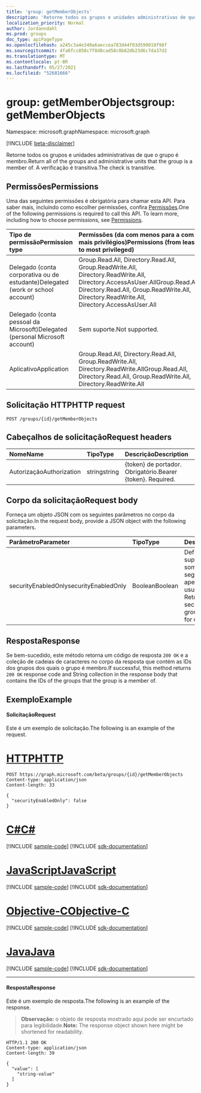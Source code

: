 ```yaml
---
title: 'group: getMemberObjects'
description: 'Retorne todos os grupos e unidades administrativas de que o grupo é membro. A verificação é transitiva. Observação: Grupos não podem ser membros de funções de diretório, então nenhuma função de diretório retornará.'
localization_priority: Normal
author: Jordanndahl
ms.prod: groups
doc_type: apiPageType
ms.openlocfilehash: a245c3a4e340a6aeccea783d44f03d599010f98f
ms.sourcegitcommit: 4fa6fcc058c7f8d8cad58c0b82db23d6c7da37d2
ms.translationtype: MT
ms.contentlocale: pt-BR
ms.lasthandoff: 05/27/2021
ms.locfileid: "52681666"
---
```

# <a name="group-getmemberobjects"></a><span data-ttu-id="adb5e-105">group: getMemberObjects</span><span class="sxs-lookup"><span data-stu-id="adb5e-105">group: getMemberObjects</span></span>

<span data-ttu-id="adb5e-106">Namespace: microsoft.graph</span><span class="sxs-lookup"><span data-stu-id="adb5e-106">Namespace: microsoft.graph</span></span>

[!INCLUDE [beta-disclaimer](../../includes/beta-disclaimer.md)]

<span data-ttu-id="adb5e-107">Retorne todos os grupos e unidades administrativas de que o grupo é membro.</span><span class="sxs-lookup"><span data-stu-id="adb5e-107">Return all of the groups and administrative units that the group is a member of.</span></span> <span data-ttu-id="adb5e-108">A verificação é transitiva.</span><span class="sxs-lookup"><span data-stu-id="adb5e-108">The check is transitive.</span></span>

## <a name="permissions"></a><span data-ttu-id="adb5e-109">Permissões</span><span class="sxs-lookup"><span data-stu-id="adb5e-109">Permissions</span></span>
<span data-ttu-id="adb5e-p103">Uma das seguintes permissões é obrigatória para chamar esta API. Para saber mais, incluindo como escolher permissões, confira [Permissões](/graph/permissions-reference).</span><span class="sxs-lookup"><span data-stu-id="adb5e-p103">One of the following permissions is required to call this API. To learn more, including how to choose permissions, see [Permissions](/graph/permissions-reference).</span></span>

|<span data-ttu-id="adb5e-112">Tipo de permissão</span><span class="sxs-lookup"><span data-stu-id="adb5e-112">Permission type</span></span>      | <span data-ttu-id="adb5e-113">Permissões (da com menos para a com mais privilégios)</span><span class="sxs-lookup"><span data-stu-id="adb5e-113">Permissions (from least to most privileged)</span></span>              |
|:--------------------|:---------------------------------------------------------|
|<span data-ttu-id="adb5e-114">Delegado (conta corporativa ou de estudante)</span><span class="sxs-lookup"><span data-stu-id="adb5e-114">Delegated (work or school account)</span></span> | <span data-ttu-id="adb5e-115">Group.Read.All, Directory.Read.All, Group.ReadWrite.All, Directory.ReadWrite.All, Directory.AccessAsUser.All</span><span class="sxs-lookup"><span data-stu-id="adb5e-115">Group.Read.All, Directory.Read.All, Group.ReadWrite.All, Directory.ReadWrite.All, Directory.AccessAsUser.All</span></span>    |
|<span data-ttu-id="adb5e-116">Delegado (conta pessoal da Microsoft)</span><span class="sxs-lookup"><span data-stu-id="adb5e-116">Delegated (personal Microsoft account)</span></span> | <span data-ttu-id="adb5e-117">Sem suporte.</span><span class="sxs-lookup"><span data-stu-id="adb5e-117">Not supported.</span></span>    |
|<span data-ttu-id="adb5e-118">Aplicativo</span><span class="sxs-lookup"><span data-stu-id="adb5e-118">Application</span></span> | <span data-ttu-id="adb5e-119">Group.Read.All, Directory.Read.All, Group.ReadWrite.All, Directory.ReadWrite.All</span><span class="sxs-lookup"><span data-stu-id="adb5e-119">Group.Read.All, Directory.Read.All, Group.ReadWrite.All, Directory.ReadWrite.All</span></span> |

## <a name="http-request"></a><span data-ttu-id="adb5e-120">Solicitação HTTP</span><span class="sxs-lookup"><span data-stu-id="adb5e-120">HTTP request</span></span>
<!-- { "blockType": "ignored" } -->
```http
POST /groups/{id}/getMemberObjects
```

## <a name="request-headers"></a><span data-ttu-id="adb5e-121">Cabeçalhos de solicitação</span><span class="sxs-lookup"><span data-stu-id="adb5e-121">Request headers</span></span>
| <span data-ttu-id="adb5e-122">Nome</span><span class="sxs-lookup"><span data-stu-id="adb5e-122">Name</span></span>       | <span data-ttu-id="adb5e-123">Tipo</span><span class="sxs-lookup"><span data-stu-id="adb5e-123">Type</span></span> | <span data-ttu-id="adb5e-124">Descrição</span><span class="sxs-lookup"><span data-stu-id="adb5e-124">Description</span></span>|
|:---------------|:--------|:----------|
| <span data-ttu-id="adb5e-125">Autorização</span><span class="sxs-lookup"><span data-stu-id="adb5e-125">Authorization</span></span>  | <span data-ttu-id="adb5e-126">string</span><span class="sxs-lookup"><span data-stu-id="adb5e-126">string</span></span>  | <span data-ttu-id="adb5e-p104">{token} de portador. Obrigatório.</span><span class="sxs-lookup"><span data-stu-id="adb5e-p104">Bearer {token}. Required.</span></span> |

## <a name="request-body"></a><span data-ttu-id="adb5e-129">Corpo da solicitação</span><span class="sxs-lookup"><span data-stu-id="adb5e-129">Request body</span></span>
<span data-ttu-id="adb5e-130">Forneça um objeto JSON com os seguintes parâmetros no corpo da solicitação.</span><span class="sxs-lookup"><span data-stu-id="adb5e-130">In the request body, provide a JSON object with the following parameters.</span></span>

| <span data-ttu-id="adb5e-131">Parâmetro</span><span class="sxs-lookup"><span data-stu-id="adb5e-131">Parameter</span></span>    | <span data-ttu-id="adb5e-132">Tipo</span><span class="sxs-lookup"><span data-stu-id="adb5e-132">Type</span></span>   |<span data-ttu-id="adb5e-133">Descrição</span><span class="sxs-lookup"><span data-stu-id="adb5e-133">Description</span></span>|
|:---------------|:--------|:----------|
|<span data-ttu-id="adb5e-134">securityEnabledOnly</span><span class="sxs-lookup"><span data-stu-id="adb5e-134">securityEnabledOnly</span></span>|<span data-ttu-id="adb5e-135">Boolean</span><span class="sxs-lookup"><span data-stu-id="adb5e-135">Boolean</span></span>|<span data-ttu-id="adb5e-p105">Defina como **false**. Há suporte para retornar somente os grupos de segurança habilitados apenas para usuários.</span><span class="sxs-lookup"><span data-stu-id="adb5e-p105">Set to **false**. Returning only security-enabled groups is supported for users only.</span></span>|

## <a name="response"></a><span data-ttu-id="adb5e-138">Resposta</span><span class="sxs-lookup"><span data-stu-id="adb5e-138">Response</span></span>
<span data-ttu-id="adb5e-139">Se bem-sucedido, este método retorna um código de resposta `200 OK` e a coleção de cadeias de caracteres no corpo da resposta que contém as IDs dos grupos dos quais o grupo é membro.</span><span class="sxs-lookup"><span data-stu-id="adb5e-139">If successful, this method returns `200 OK` response code and String collection in the response body that contains the IDs of the groups that the group is a member of.</span></span>

## <a name="example"></a><span data-ttu-id="adb5e-140">Exemplo</span><span class="sxs-lookup"><span data-stu-id="adb5e-140">Example</span></span>
#### <a name="request"></a><span data-ttu-id="adb5e-141">Solicitação</span><span class="sxs-lookup"><span data-stu-id="adb5e-141">Request</span></span>
<span data-ttu-id="adb5e-142">Este é um exemplo de solicitação.</span><span class="sxs-lookup"><span data-stu-id="adb5e-142">The following is an example of the request.</span></span>

# <a name="http"></a>[<span data-ttu-id="adb5e-143">HTTP</span><span class="sxs-lookup"><span data-stu-id="adb5e-143">HTTP</span></span>](#tab/http)
<!-- {
  "blockType": "request",
  "name": "group_getmemberobjects"
}-->
```http
POST https://graph.microsoft.com/beta/groups/{id}/getMemberObjects
Content-type: application/json
Content-length: 33

{
  "securityEnabledOnly": false
}
```
# <a name="c"></a>[<span data-ttu-id="adb5e-144">C#</span><span class="sxs-lookup"><span data-stu-id="adb5e-144">C#</span></span>](#tab/csharp)
[!INCLUDE [sample-code](../includes/snippets/csharp/group-getmemberobjects-csharp-snippets.md)]
[!INCLUDE [sdk-documentation](../includes/snippets/snippets-sdk-documentation-link.md)]

# <a name="javascript"></a>[<span data-ttu-id="adb5e-145">JavaScript</span><span class="sxs-lookup"><span data-stu-id="adb5e-145">JavaScript</span></span>](#tab/javascript)
[!INCLUDE [sample-code](../includes/snippets/javascript/group-getmemberobjects-javascript-snippets.md)]
[!INCLUDE [sdk-documentation](../includes/snippets/snippets-sdk-documentation-link.md)]

# <a name="objective-c"></a>[<span data-ttu-id="adb5e-146">Objective-C</span><span class="sxs-lookup"><span data-stu-id="adb5e-146">Objective-C</span></span>](#tab/objc)
[!INCLUDE [sample-code](../includes/snippets/objc/group-getmemberobjects-objc-snippets.md)]
[!INCLUDE [sdk-documentation](../includes/snippets/snippets-sdk-documentation-link.md)]

# <a name="java"></a>[<span data-ttu-id="adb5e-147">Java</span><span class="sxs-lookup"><span data-stu-id="adb5e-147">Java</span></span>](#tab/java)
[!INCLUDE [sample-code](../includes/snippets/java/group-getmemberobjects-java-snippets.md)]
[!INCLUDE [sdk-documentation](../includes/snippets/snippets-sdk-documentation-link.md)]

---


#### <a name="response"></a><span data-ttu-id="adb5e-148">Resposta</span><span class="sxs-lookup"><span data-stu-id="adb5e-148">Response</span></span>
<span data-ttu-id="adb5e-149">Este é um exemplo de resposta.</span><span class="sxs-lookup"><span data-stu-id="adb5e-149">The following is an example of the response.</span></span>
><span data-ttu-id="adb5e-150">**Observação:** o objeto de resposta mostrado aqui pode ser encurtado para legibilidade.</span><span class="sxs-lookup"><span data-stu-id="adb5e-150">**Note:** The response object shown here might be shortened for readability.</span></span>
<!-- {
  "blockType": "response",
  "truncated": true,
  "@odata.type": "string",
  "isCollection": true
} -->
```http
HTTP/1.1 200 OK
Content-type: application/json
Content-length: 39

{
  "value": [
    "string-value"
  ]
}
```

<!-- uuid: 8fcb5dbc-d5aa-4681-8e31-b001d5168d79
2015-10-25 14:57:30 UTC -->
<!--
{
  "type": "#page.annotation",
  "description": "group: getMemberObjects",
  "keywords": "",
  "section": "documentation",
  "tocPath": "",
  "suppressions": [
  ]
}
-->


